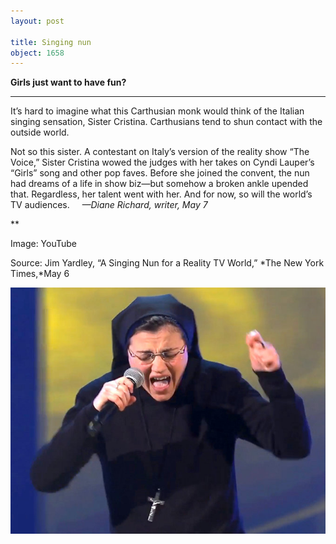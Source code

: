 ```yaml
---
layout: post

title: Singing nun
object: 1658
---
```

**Girls just want to have fun?**

****

It’s hard to imagine what this Carthusian monk would think of the Italian singing sensation, Sister Cristina. Carthusians tend to shun contact with the outside world.

Not so this sister. A contestant on Italy’s version of the reality show “The Voice,” Sister Cristina wowed the judges with her takes on Cyndi Lauper’s “Girls” song and other pop faves. Before she joined the convent, the nun had dreams of a life in show biz—but somehow a broken ankle upended that. Regardless, her talent went with her. And for now, so will the world’s TV audiences.     *—Diane Richard, writer, May 7*

**

Image: YouTube

Source: Jim Yardley, “A Singing Nun for a Reality TV World,” *The New York Times,*May 6

![](../images/14-05-06_68.11_NunEDIT-1.jpeg)
